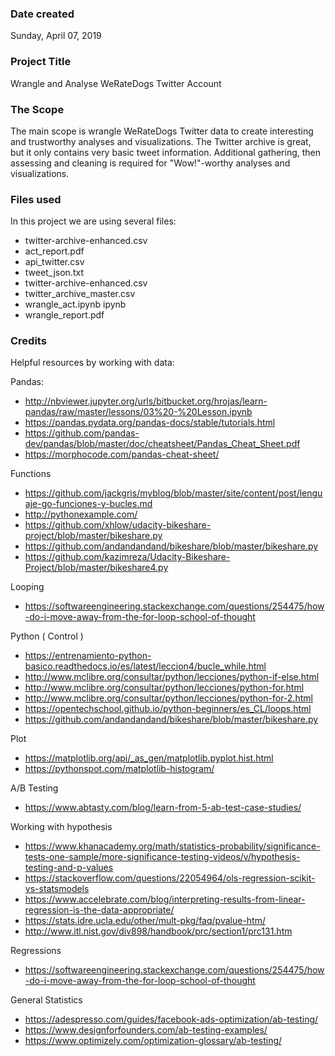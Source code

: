 ### Date created
Sunday, April 07, 2019

### Project Title
Wrangle and Analyse WeRateDogs Twitter Account


### The Scope

The main scope is wrangle WeRateDogs Twitter data to create interesting and trustworthy analyses and visualizations. 
The Twitter archive is great, but it only contains very basic tweet information. 
Additional gathering, then assessing and cleaning is required for "Wow!"-worthy analyses and visualizations.

### Files used
In this project we are using several files:

- twitter-archive-enhanced.csv
- act_report.pdf	
- api_twitter.csv	
- tweet_json.txt	
- twitter-archive-enhanced.csv	
- twitter_archive_master.csv	
- wrangle_act.ipynb	ipynb 
- wrangle_report.pdf

### Credits
Helpful resources by working with data:

Pandas:

- http://nbviewer.jupyter.org/urls/bitbucket.org/hrojas/learn-pandas/raw/master/lessons/03%20-%20Lesson.ipynb
- https://pandas.pydata.org/pandas-docs/stable/tutorials.html
- https://github.com/pandas-dev/pandas/blob/master/doc/cheatsheet/Pandas_Cheat_Sheet.pdf
- https://morphocode.com/pandas-cheat-sheet/

Functions

- https://github.com/jackgris/myblog/blob/master/site/content/post/lenguaje-go-funciones-y-bucles.md
-  http://pythonexample.com/
- https://github.com/xhlow/udacity-bikeshare-project/blob/master/bikeshare.py
- https://github.com/andandandand/bikeshare/blob/master/bikeshare.py
- https://github.com/kazimreza/Udacity-Bikeshare-Project/blob/master/bikeshare4.py

Looping

- https://softwareengineering.stackexchange.com/questions/254475/how-do-i-move-away-from-the-for-loop-school-of-thought

Python ( Control )

- https://entrenamiento-python-basico.readthedocs.io/es/latest/leccion4/bucle_while.html
- http://www.mclibre.org/consultar/python/lecciones/python-if-else.html
- http://www.mclibre.org/consultar/python/lecciones/python-for.html
- http://www.mclibre.org/consultar/python/lecciones/python-for-2.html
- https://opentechschool.github.io/python-beginners/es_CL/loops.html
- https://github.com/andandandand/bikeshare/blob/master/bikeshare.py

Plot

-  https://matplotlib.org/api/_as_gen/matplotlib.pyplot.hist.html
-  https://pythonspot.com/matplotlib-histogram/

A/B Testing

- https://www.abtasty.com/blog/learn-from-5-ab-test-case-studies/

Working with hypothesis 

- https://www.khanacademy.org/math/statistics-probability/significance-tests-one-sample/more-significance-testing-videos/v/hypothesis-testing-and-p-values
- https://stackoverflow.com/questions/22054964/ols-regression-scikit-vs-statsmodels
- https://www.accelebrate.com/blog/interpreting-results-from-linear-regression-is-the-data-appropriate/
- https://stats.idre.ucla.edu/other/mult-pkg/faq/pvalue-htm/
- http://www.itl.nist.gov/div898/handbook/prc/section1/prc131.htm

Regressions
- https://softwareengineering.stackexchange.com/questions/254475/how-do-i-move-away-from-the-for-loop-school-of-thought

General Statistics

- https://adespresso.com/guides/facebook-ads-optimization/ab-testing/
- https://www.designforfounders.com/ab-testing-examples/
- https://www.optimizely.com/optimization-glossary/ab-testing/
